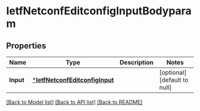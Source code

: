 # IetfNetconfEditconfigInputBodyparam

## Properties
Name | Type | Description | Notes
------------ | ------------- | ------------- | -------------
**Input** | [***IetfNetconfEditconfigInput**](ietf.netconf.editconfig.Input.md) |  | [optional] [default to null]

[[Back to Model list]](../README.md#documentation-for-models) [[Back to API list]](../README.md#documentation-for-api-endpoints) [[Back to README]](../README.md)


